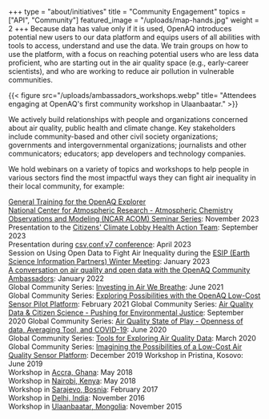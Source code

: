 +++
type = "about/initiatives"
title = "Community Engagement"
topics = ["API", "Community"]
featured_image = "/uploads/map-hands.jpg"
weight = 2
+++
Because data has value only if it is used, OpenAQ introduces potential new users to our data platform and equips users of all abilities with tools to access, understand and use the data. We train groups on how to use the platform, with a focus on reaching potential users who are less data proficient, who are starting out in the air quality space (e.g., early-career scientists), and who are working to reduce air pollution in vulnerable communities. 

{{< figure src="/uploads/ambassadors_workshops.webp" title= "Attendees engaging at OpenAQ's first community workshop in Ulaanbaatar." >}}  

We actively build relationships with people and organizations concerned about air quality, public health and climate change. Key stakeholders include community-based and other civil society organizations; governments and intergovernmental organizations; journalists and other communicators; educators; app developers and technology companies.

We hold webinars on a variety of topics and workshops to help people in various sectors find the most impactful ways they can fight air inequality in their local community, for example:

[General Training for the OpenAQ Explorer](https://www.youtube.com/watch?v=Li3YQkDK3bg)\
[National Center for Atmospheric Research - Atmospheric Chemistry Observations and Modeling (NCAR ACOM) Seminar Series](https://www.youtube.com/watch?v=t0Scl9kE_1g): November 2023\
P﻿resentation to the [Citizens' Climate Lobby Health Action Team](https://www.youtube.com/watch?v=Li3YQkDK3bg): September 2023\
P﻿resentation during [csv,conf,v7 conference](https://www.youtube.com/watch?v=nUBiiNEkXuE): April 2023\
S﻿ession on Using Open Data to Fight Air Inequality during the [ESIP (Earth Science Information Partners) Winter Meeting](https://www.youtube.com/watch?v=Eh1itk7vSgM&list=PL8X9E6I5_i8gA_VHWtcLa8qXknTyO_o7v&index=20): January 2023\
[A conversation on air quality and open data with the OpenAQ Community Ambassadors](https://www.youtube.com/watch?v=UqFQsv8VFzc&): January 2022\
Global Community Series: [Investing in Air We Breathe](https://www.youtube.com/watch?v=mMJjzR0uvmI&): June 2021\
Global Community Series: [Exploring Possibilities with the OpenAQ Low-Cost Sensor Pilot Platform](https://www.youtube.com/watch?v=VzS_mTU3sHc&): February 2021 
Global Community Series: [Air Quality Data & Citizen Science - Pushing for Environmental Justice](https://www.youtube.com/watch?v=Ct_RUvE1VWE&): September 2020 
Global Community Series: [Air Quality State of Play - Openness of data, Averaging Tool, and COVID-19](https://www.youtube.com/watch?v=sHg2TafhxsI&): June 2020\
Global Community Series: [Tools for Exploring Air Quality Data](https://www.youtube.com/watch?v=4Iiswd2Oi2c&): March 2020\
Global Community Series: [Imagining the Possibilities of a Low-Cost Air Quality Sensor Platform](https://www.youtube.com/watch?v=IQWB7mUlnlI&): December 2019 
Workshop in Pristina, Kosovo: June 2019\
Workshop in [Accra, Ghana](https://www.dropbox.com/s/mksfchtt9ju7h2m/Public_Sub-Saharan%20Africa%20Workshop%20Report.pdf?dl=0): May 2018\
Workshop in [Nairobi, Kenya](https://www.dropbox.com/s/mksfchtt9ju7h2m/Public_Sub-Saharan%20Africa%20Workshop%20Report.pdf?dl=0): May 2018\
Workshop in [Sarajevo, Bosnia](https://www.dropbox.com/s/436sug0dubutfu6/Report%20from%20the%20Sarajevo%20OpenAQ%20Workshop.pdf?dl=0): February 2017\
Workshop in [Delhi, India](https://openaq.medium.com/delhi-openaq-workshop-info-materials-and-results-2bd74b88bee6): November 2016\
Workshop in [Ulaanbaatar, Mongolia](https://openaq.medium.com/the-ub-openaq-workshop-results-5e9a9829660c): November 2015